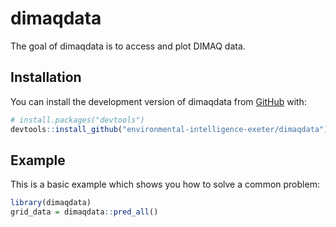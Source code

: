 
<!-- README.md is generated from README.Rmd. Please edit that file -->

# dimaqdata

<!-- badges: start -->
<!-- badges: end -->

The goal of dimaqdata is to access and plot DIMAQ data.

## Installation

You can install the development version of dimaqdata from
[GitHub](https://github.com/) with:

``` r
# install.packages("devtools")
devtools::install_github("environmental-intelligence-exeter/dimaqdata")
```

## Example

This is a basic example which shows you how to solve a common problem:

``` r
library(dimaqdata)
grid_data = dimaqdata::pred_all()
```
